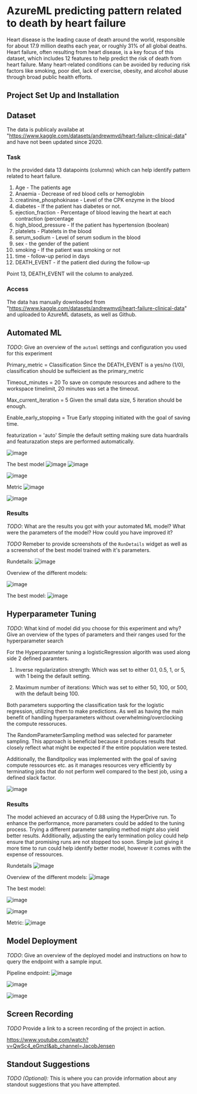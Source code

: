 # AzureML predicting pattern related to death by heart failure 

Heart disease is the leading cause of death around the world, responsible for about 17.9 million deaths each year, or roughly 31% of all global deaths.
Heart failure, often resulting from heart disease, is a key focus of this dataset, which includes 12 features to help predict the risk of death from heart failure.
Many heart-related conditions can be avoided by reducing risk factors like smoking, poor diet, lack of exercise, obesity, and alcohol abuse through broad public health efforts.


## Project Set Up and Installation

## Dataset

The data is publicaly availabe at "https://www.kaggle.com/datasets/andrewmvd/heart-failure-clinical-data" and have not been updated since 2020.

### Task

In the provided data 13 datapoints (columns) which can help identify pattern related to heart failure.

1. Age - The patients age
2. Anaemia - Decrease of red blood cells or hemoglobin
3. creatinine_phosphokinase - Level of the CPK enzyme in the blood
4. diabetes - If the patient has diabetes or not.
6. ejection_fraction - Percentage of blood leaving the heart at each contraction (percentage
7. high_blood_pressure - If the patient has hypertension (boolean)
8. platelets - Platelets in the blood
9. serum_sodium - Level of serum sodium in the blood
10. sex - the gender of the patient
11. smoking - If the patient was smoking or not
12. time - follow-up period in days
13. DEATH_EVENT - if the patient died during the follow-up

Point 13, DEATH_EVENT will the column to analyzed. 

### Access

The data has manually downloaded from "https://www.kaggle.com/datasets/andrewmvd/heart-failure-clinical-data" and uploaded to AzureML datasets, as well as Github.

## Automated ML
*TODO*: Give an overview of the `automl` settings and configuration you used for this experiment

Primary_metric = Classification
Since the DEATH_EVENT is a yes/no (1/0), classification should be suffeicient as the primary_metric

Timeout_minutes = 20
To save on compute resources and adhere to the workspace timelimit, 20 minutes was set a the timeout.

Max_current_iteration = 5
Given the small data size, 5 iteration should be enough.

Enable_early_stopping = True
Early stopping initiated with the goal of saving time.

featurization = 'auto'
Simple the default setting making sure data huardrails and featurazation steps are performed automatically.

![image](https://github.com/user-attachments/assets/37f348de-d15c-449b-9a53-e6a75c43c825)


The best model
![image](https://github.com/user-attachments/assets/00010243-2908-4a20-847e-4af0dc782ce4)
![image](https://github.com/user-attachments/assets/a5c77c1f-a895-4d50-832c-51ca9eed77a5)

![image](https://github.com/user-attachments/assets/372c2844-fb20-4a12-b71c-9747ba63de04)

Metric
![image](https://github.com/user-attachments/assets/089205c6-bbdb-49f0-b8fc-496b6508908d)



![image](https://github.com/user-attachments/assets/f84f58ff-bb96-4697-a502-6e577d3ce9a9)



### Results
*TODO*: What are the results you got with your automated ML model? What were the parameters of the model? How could you have improved it?

*TODO* Remeber to provide screenshots of the `RunDetails` widget as well as a screenshot of the best model trained with it's parameters.

Rundetails:
![image](https://github.com/user-attachments/assets/2a82be82-ab2c-4d78-bf13-26a8b3581d7c)

Overview of the different models:

![image](https://github.com/user-attachments/assets/5dabb05b-b8e0-4941-8d89-59969678ec9a)

The best model:
![image](https://github.com/user-attachments/assets/d93e1c7f-8f2c-42b0-b131-b1c24d2cbdf6)



## Hyperparameter Tuning
*TODO*: What kind of model did you choose for this experiment and why? Give an overview of the types of parameters and their ranges used for the hyperparameter search

For the Hyperparameter tuning a logisticRegression algorith was used along side 2 defined paramters.

1. Inverse regularization strength: Which was set to either 0.1, 0.5, 1, or 5, with 1 being the default setting.

2. Maximum number of iterations: Which was set to either 50, 100, or 500, with the default being 100.

Both parameters supporting the classification task for the logistic regression, utilizing them to make predictions.
As well as having the main benefit of handling hyperparameters without overwhelming/overclocking the compute ressoruces.


The RandomParameterSampling method was selected for parameter sampling. This approach is beneficial because it produces results that closely reflect what might be expected if the entire population were tested.

Additionally, the Banditpolicy was implemented with the goal of saving compute ressources etc. as it manages resources very efficiently by terminating jobs that do not perform well compared to the best job, using a defined slack factor.


![image](https://github.com/user-attachments/assets/6c5f224f-7f98-4cc1-8894-422833a44e81)



### Results

The model achieved an accuracy of 0.88 using the HyperDrive run. 
To enhance the performance, more parameters could be added to the tuning process. Trying a different parameter sampling method might also yield better results. Additionally, adjusting the early termination policy could help ensure that promising runs are not stopped too soon. Simple just giving it more time to run could help identify better model, however it comes with the expense of ressources.

Rundetails
![image](https://github.com/user-attachments/assets/87a20e8e-e867-4384-affa-bfe62fc4ab6b)

Overview of the different models:
![image](https://github.com/user-attachments/assets/ddc1e9dd-e7ec-4874-9310-00be4903536a)

The best model:

![image](https://github.com/user-attachments/assets/f7cebfde-83ce-4963-a9b9-903d29436d43)

![image](https://github.com/user-attachments/assets/00e4c405-82c3-406d-84f1-0563395ecb39)

Metric:
![image](https://github.com/user-attachments/assets/2df2797a-f6a9-4683-9453-7789ebeb491a)


## Model Deployment
*TODO*: Give an overview of the deployed model and instructions on how to query the endpoint with a sample input.

Pipeline endpoint:
![image](https://github.com/user-attachments/assets/e029f1bb-97fe-4bc5-94ea-c7bc129a94b1)

![image](https://github.com/user-attachments/assets/c9be172f-d8f2-4aab-aca1-e77fafc074ca)

![image](https://github.com/user-attachments/assets/2b6265a9-4154-4b10-adf7-6bf2b156072f)


## Screen Recording
*TODO* Provide a link to a screen recording of the project in action.

https://www.youtube.com/watch?v=QwSc4_eGmzI&ab_channel=JacobJensen

## Standout Suggestions
*TODO (Optional):* This is where you can provide information about any standout suggestions that you have attempted.
